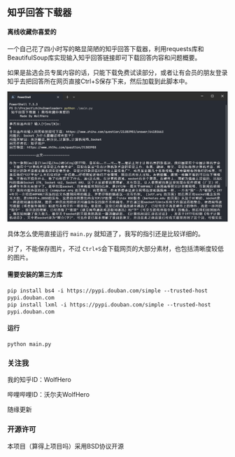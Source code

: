 ## 知乎回答下载器
#### 离线收藏你喜爱的

一个自己花了四小时写的略显简陋的知乎回答下载器，利用requests库和BeautifulSoup库实现输入知乎回答链接即可下载回答内容和问题概要。

如果是盐选会员专属内容的话，只能下载免费试读部分，或者让有会员的朋友登录知乎去把回答所在网页直接Ctrl+S保存下来，然后加载到此脚本中。

![](pic.png "在Windows Terminal中运行的截图")

具体怎么使用直接运行 `main.py` 就知道了，我写的指引还是比较详细的。

对了，不能保存图片，不过 `Ctrl+S`会下载网页的大部分素材，也包括清晰度较低的图片。

#### 需要安装的第三方库
```shell
pip install bs4 -i https://pypi.douban.com/simple --trusted-host pypi.douban.com
pip install lxml -i https://pypi.douban.com/simple --trusted-host pypi.douban.com
```

#### 运行
```shell
python main.py
```

### 关注我
我的知乎ID：WolfHero

哔哩哔哩ID：沃尔夫WolfHero

随缘更新

### 开源许可
本项目（算得上项目吗）采用BSD协议开源